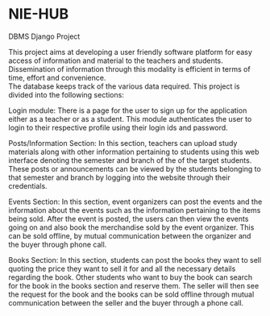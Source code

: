 # NIE-HUB
DBMS Django Project 

This project aims at developing a user friendly software platform for easy access of information and material to the teachers and students. Dissemination of information through this modality is efficient in terms of time, effort and convenience.   
The database keeps track of the various data required. 
This project is divided into the following sections: 

Login module: There is a page for the user to sign up for the application either as a teacher or as a student. This module authenticates the user to login to their respective profile using their login ids and password.  
 
Posts/Information Section: In this section, teachers can upload study materials along with other information pertaining to students using this web interface denoting the semester and branch of the of the target students. These posts or announcements can be viewed by the students belonging to that semester and branch by logging into the website through their credentials. 
 
Events Section: In this section, event organizers can post the events and the information about the events such as the information pertaining to the items being sold. After the event is posted, the users can then view the events going on and also book the merchandise sold by the event organizer. This can be sold offline, by mutual communication between the organizer and the buyer through phone call. 
 
Books Section:  In this section, students can post the books they want to sell quoting the price they want to sell it for and all the necessary details regarding the book. Other students who want to buy the book can search for the book in the books section and reserve them. The seller will then see the request for the book and the books can be sold offline through mutual communication between the seller and the buyer through a phone call. 
 
 
